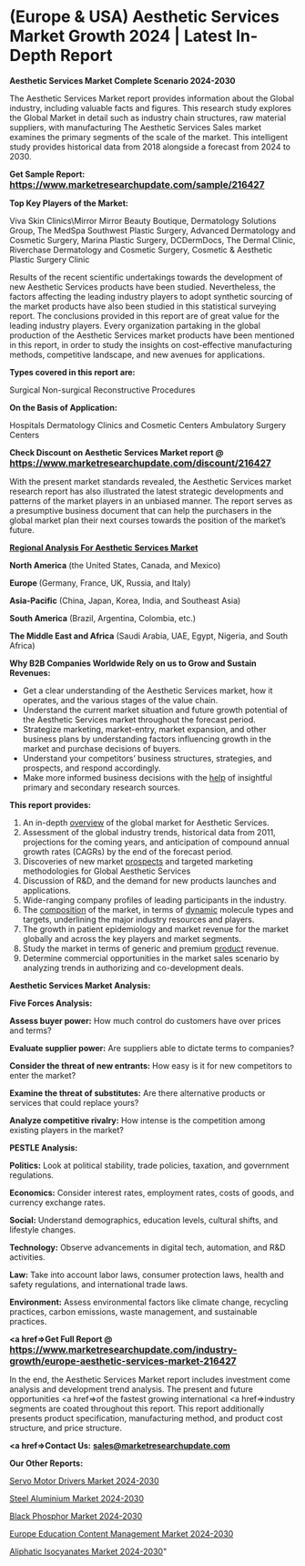# (Europe & USA) Aesthetic Services Market Growth 2024 | Latest In-Depth Report

<strong>Aesthetic Services Market Complete Scenario 2024-2030</strong>

The Aesthetic Services Market report provides information about the Global industry, including valuable facts and figures. This research study explores the Global Market in detail such as industry chain structures, raw material suppliers, with manufacturing The Aesthetic Services Sales market examines the primary segments of the scale of the market. This intelligent study provides historical data from 2018 alongside a forecast from 2024 to 2030.

<strong>Get Sample Report: <a href=https://www.marketresearchupdate.com/sample/216427><font size=3 color=#0000ff>https://www.marketresearchupdate.com/sample/216427</font></a></strong>

<strong>Top Key Players of the Market:</strong>

Viva Skin Clinics\Mirror Mirror Beauty Boutique, Dermatology Solutions Group, The MedSpa Southwest Plastic Surgery, Advanced Dermatology and Cosmetic Surgery, Marina Plastic Surgery, DCDermDocs, The Dermal Clinic, Riverchase Dermatology and Cosmetic Surgery, Cosmetic & Aesthetic Plastic Surgery Clinic

Results of the recent scientific undertakings towards the development of new Aesthetic Services products have been studied. Nevertheless, the factors affecting the leading industry players to adopt synthetic sourcing of the market products have also been studied in this statistical surveying report. The conclusions provided in this report are of great value for the leading industry players. Every organization partaking in the global production of the Aesthetic Services market products have been mentioned in this report, in order to study the insights on cost-effective manufacturing methods, competitive landscape, and new avenues for applications.

<strong>Types covered in this report are: </strong>

Surgical
Non-surgical
Reconstructive Procedures

<strong>On the Basis of Application:</strong>

Hospitals
Dermatology Clinics and Cosmetic Centers
Ambulatory Surgery Centers

<strong>Check Discount on Aesthetic Services Market report @ <a href=https://www.marketresearchupdate.com/discount/216427><font size=3 color=#0000ff>https://www.marketresearchupdate.com/discount/216427</font></a></strong>

With the present market standards revealed, the Aesthetic Services market research report has also illustrated the latest strategic developments and patterns of the market players in an unbiased manner. The report serves as a presumptive business document that can help the purchasers in the global market plan their next courses towards the position of the market’s future.

<strong><u><b>Regional Analysis For Aesthetic Services Market</b></u></strong>

<strong><b>North America</b></strong> (the United States, Canada, and Mexico)

<strong><b>Europe </b></strong>(Germany, France, UK, Russia, and Italy)

<strong><b>Asia-Pacific</b></strong> (China, Japan, Korea, India, and Southeast Asia)

<strong><b>South America</b></strong> (Brazil, Argentina, Colombia, etc.)

<strong><b>The Middle East and Africa</b></strong> (Saudi Arabia, UAE, Egypt, Nigeria, and South Africa)

<strong>Why B2B Companies Worldwide Rely on us to Grow and Sustain Revenues:</strong>
<ul>
  <li>Get a clear understanding of the Aesthetic Services market, how it operates, and the various stages of the value chain.</li>
  <li>Understand the current market situation and future growth potential of the Aesthetic Services market throughout the forecast period.</li>
  <li>Strategize marketing, market-entry, market expansion, and other business plans by understanding factors influencing growth in the market and purchase decisions of buyers.</li>
  <li>Understand your competitors’ business structures, strategies, and prospects, and respond accordingly.</li>
  <li>Make more informed business decisions with the <a href=ASDF991299>help</a> of insightful primary and secondary research sources.</li>
</ul>
<strong>This report provides:</strong>
<ol>
  <li>An in-depth <a href=>overview</a> of the global market for Aesthetic Services.</li>
  <li>Assessment of the global industry trends, historical data from 2011, projections for the coming years, and anticipation of compound annual growth rates (CAGRs) by the end of the forecast period.</li>
  <li>Discoveries of new market <a href=>prospects</a> and targeted marketing methodologies for Global Aesthetic Services</li>
  <li>Discussion of R&amp;D, and the demand for new products launches and applications.</li>
  <li>Wide-ranging company profiles of leading participants in the industry.</li>
  <li>The <a href=ASDF881288>composition</a> of the market, in terms of <a href=>dynamic</a> molecule types and targets, underlining the major industry resources and players.</li>
  <li>The growth in patient epidemiology and market revenue for the market globally and across the key players and market segments.</li>
  <li>Study the market in terms of generic and premium <a href=>product</a> revenue.</li>
  <li>Determine commercial opportunities in the market sales scenario by analyzing trends in authorizing and co-development deals.</li>
</ol>

<strong>Aesthetic Services Market Analysis:</strong>

<strong>Five Forces Analysis:</strong>

<strong>Assess buyer power:</strong> How much control do customers have over prices and terms?

<strong>Evaluate supplier power:</strong> Are suppliers able to dictate terms to companies?

<strong>Consider the threat of new entrants:</strong> How easy is it for new competitors to enter the market?

<strong>Examine the threat of substitutes:</strong> Are there alternative products or services that could replace yours?

<strong>Analyze competitive rivalry:</strong> How intense is the competition among existing players in the market?

<strong>PESTLE Analysis:</strong>

<strong>Politics:</strong> Look at political stability, trade policies, taxation, and government regulations.

<strong>Economics:</strong> Consider interest rates, employment rates, costs of goods, and currency exchange rates.

<strong>Social:</strong> Understand demographics, education levels, cultural shifts, and lifestyle changes.

<strong>Technology:</strong> Observe advancements in digital tech, automation, and R&D activities.

<strong>Law:</strong> Take into account labor laws, consumer protection laws, health and safety regulations, and international trade laws.

<strong>Environment:</strong> Assess environmental factors like climate change, recycling practices, carbon emissions, waste management, and sustainable practices.

<strong><a href=>Get Full Report</a> @ <a href=https://www.marketresearchupdate.com/industry-growth/europe-aesthetic-services-market-216427><font size=3 color=#0000ff>https://www.marketresearchupdate.com/industry-growth/europe-aesthetic-services-market-216427</font></a></strong>

In the end, the Aesthetic Services Market report includes investment come analysis and development trend analysis. The present and future opportunities <a href=>of</a> the fastest growing international <a href=>industry</a> segments are coated throughout this report. This report additionally presents product specification, manufacturing method, and product cost structure, and price structure.

<strong><a href=><strong>Contact Us:</strong></a></strong>
<strong>sales@marketresearchupdate.com</strong>

<strong>Our Other Reports:</strong>

<a href=https://www.linkedin.com/pulse/servo-motor-drivers-market-2023-2029-in-depth-report-key>Servo Motor Drivers Market 2024-2030</a>

<a href=https://www.linkedin.com/pulse/steel-aluminium-market-analysis-segment-region>Steel Aluminium Market 2024-2030</a>

<a href=https://www.linkedin.com/pulse/black-phosphor-market-outlooks-2023-size-players-cost>Black Phosphor Market 2024-2030</a>

<a href=https://www.linkedin.com/pulse/europe-education-content-management-market-2023-booming-w2sgf/>Europe Education Content Management Market 2024-2030</a>

<a href=https://medium.com/@proteekoffice/north-america-aliphatic-isocyanates-market-2023-demand-and-future-scope-with-top-key-players-32fab321cd70> Aliphatic Isocyanates Market 2024-2030</a>"
